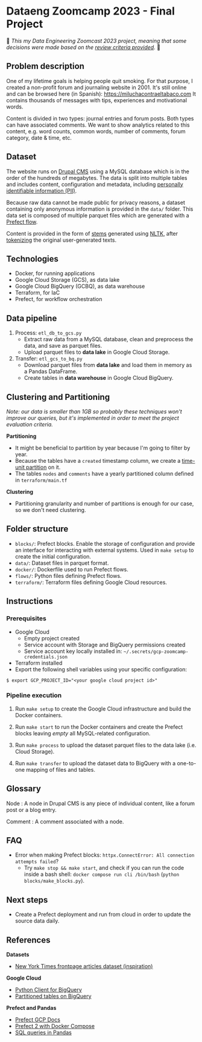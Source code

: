 # Dataeng Zoomcamp 2023 - Final Project

:rotating_light: *This my Data Engineering Zoomcast 2023 project, meaning that some decisions were made based on the [review criteria provided](https://github.com/DataTalksClub/data-engineering-zoomcamp/blob/9d9a3f0/week_7_project/README.md#peer-review-criteria).* :rotating_light:

## Problem description

One of my lifetime goals is helping people quit smoking. For that purpose, I created a non-profit forum and journaling website in 2001. It's still online and can be browsed here (in Spanish): https://miluchacontraeltabaco.com It contains thousands of messages with tips, experiences and motivational words.

Content is divided in two types: journal entries and forum posts. Both types can have associated comments. We want to show analytics related to this content, e.g. word counts, common words, number of comments, forum category, date & time, etc.

## Dataset

The website runs on [Drupal CMS](https://www.drupal.org/) using a MySQL database which is in the order of the hundreds of megabytes. The data is split into multiple tables and includes content, configuration and metadata, including [personally identifiable information (PII)](https://en.wikipedia.org/wiki/PII).

Because raw data cannot be made public for privacy reasons, a dataset containing only anonymous information is provided in the `data/` folder. This data set is composed of multiple parquet files which are generated with a [Prefect flow](./flows/etl_db_to_gcs.py).

Content is provided in the form of [stems](https://www.nltk.org/howto/stem.html) generated using [NLTK](https://www.nltk.org/index.html), after [tokenizing](https://www.nltk.org/api/nltk.tokenize.html#nltk.tokenize.word_tokenize) the original user-generated texts.

## Technologies

- Docker, for running applications
- Google Cloud Storage (GCS), as data lake
- Google Cloud BigQuery (GCBQ), as data warehouse
- Terraform, for IaC
- Prefect, for workflow orchestration

## Data pipeline

1. Process: `etl_db_to_gcs.py`
	- Extract raw data from a MySQL database, clean and preprocess the data, and save as parquet files.
	- Upload parquet files to **data lake** in Google Cloud Storage.
2. Transfer: `etl_gcs_to_bq.py`
	- Download parquet files from **data lake** and load them in memory as a Pandas DataFrame.
	- Create tables in **data warehouse** in Google Cloud BigQuery.

## Clustering and Partitioning

*Note: our data is smaller than 1GB so probably these techniques won't improve our queries, but it's implemented in order to meet the project evaluation criteria.*

**Partitioning**

- It might be beneficial to partition by year because I'm going to filter by year.
- Because the tables have a `created` timestamp column, we create a [time-unit partition](https://cloud.google.com/bigquery/docs/partitioned-tables#date_timestamp_partitioned_tables) on it.
- The tables `nodes` and `comments` have a yearly partitioned column defined in `terraform/main.tf`

**Clustering**

- Partitioning granularity and number of partitions is enough for our case, so we don't need clustering.

## Folder structure

- `blocks/`: Prefect blocks. Enable the storage of configuration and provide an interface for interacting with external systems. Used in `make setup` to create the initial configuration.
- `data/`: Dataset files in parquet format.
- `docker/`: Dockerfile used to run Prefect flows.
- `flows/`: Python files defining Prefect flows.
- `terraform/`: Terraform files defining Google Cloud resources.

## Instructions

### Prerequisites

- Google Cloud
	- Empty project created
	- Service account with Storage and BigQuery permissions created
	- Service account key locally installed in: `~/.secrets/gcp-zoomcamp-credentials.json`
- Terraform installed
- Export the following shell variables using your specific configuration:

```
$ export GCP_PROJECT_ID="<your google cloud project id>"
```

### Pipeline execution

1. Run `make setup` to create the Google Cloud infrastructure and build the Docker containers.

2. Run `make start` to run the Docker containers and create the Prefect blocks leaving *empty* all MySQL-related configuration.

3. Run `make process` to upload the dataset parquet files to the data lake (i.e. Cloud Storage).

4. Run `make transfer` to upload the dataset data to BigQuery with a one-to-one mapping of files and tables.

## Glossary

Node
: A node in Drupal CMS is any piece of individual content, like a forum post or a blog entry.

Comment
: A comment associated with a node.

## FAQ

- Error when making Prefect blocks: `httpx.ConnectError: All connection attempts failed`?
	- Try `make stop && make start`, and check if you can run the code inside a bash shell: `docker compose run cli /bin/bash` (`python blocks/make_blocks.py`).

## Next steps

- Create a Prefect deployment and run from cloud in order to update the source data daily.

## References

**Datasets**

- [New York Times frontpage articles dataset (inspiration)](https://components.one/datasets/above-the-fold)

**Google Cloud**

- [Python Client for BigQuery](https://github.com/googleapis/python-bigquery)
- [Partitioned tables on BigQuery](https://cloud.google.com/bigquery/docs/partitioned-tables)

**Prefect and Pandas**

- [Prefect GCP Docs](https://prefecthq.github.io/prefect-gcp/cloud_storage/)
- [Prefect 2 with Docker Compose](https://github.com/rpeden/prefect-docker-compose)
- [SQL queries in Pandas](https://pandas.pydata.org/pandas-docs/stable/user_guide/io.html#io-sql)

